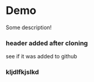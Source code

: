 # Demo

Some description!

### header added after cloning 

see if it was added to github

### kljdlfkjslkd 